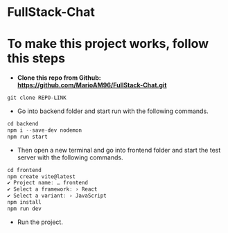 # FullStack-Chat

# **To make this project works, follow this steps**

- **Clone this repo from Github: https://github.com/MarioAM96/FullStack-Chat.git**

```jsx
git clone REPO-LINK
```

- Go into backend folder and start run with the following commands.

```jsx
cd backend
npm i --save-dev nodemon
npm run start
```

- Then open a new terminal and go into frontend folder and start the test server with the following commands.

```jsx
cd frontend
npm create vite@latest
✔ Project name: … frontend
✔ Select a framework: › React
✔ Select a variant: › JavaScript
npm install
npm run dev
```

- Run the project.
